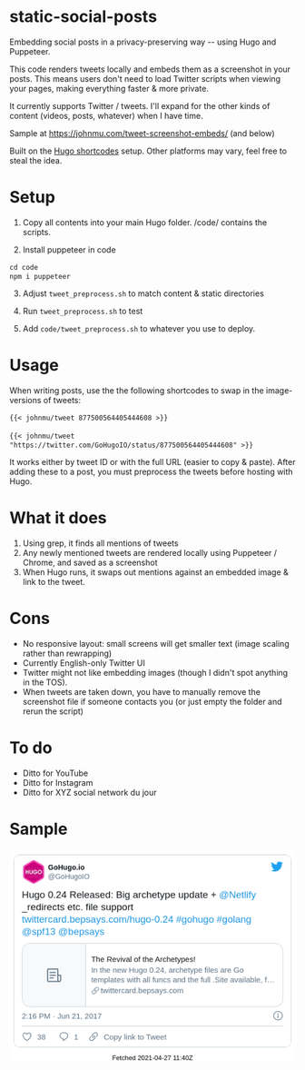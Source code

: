 # static-social-posts
Embedding social posts in a privacy-preserving way -- using Hugo and Puppeteer. 

This code renders tweets locally and embeds them as a screenshot in your posts.
This means users don't need to load Twitter scripts when viewing your pages, making everything faster & more private.

It currently supports Twitter / tweets. 
I'll expand for the other kinds of content (videos, posts, whatever) when I have time. 

Sample at https://johnmu.com/tweet-screenshot-embeds/ (and below)

Built on the [Hugo shortcodes](https://gohugo.io/content-management/shortcodes/#tweet) setup. 
Other platforms may vary, feel free to steal the idea.

# Setup

1. Copy all contents into your main Hugo folder. 
/code/ contains the scripts.

2. Install puppeteer in code

```
cd code
npm i puppeteer
```

3. Adjust `tweet_preprocess.sh` to match content & static directories

4. Run `tweet_preprocess.sh` to test

5. Add `code/tweet_preprocess.sh` to whatever you use to deploy.

# Usage

When writing posts, use the the following shortcodes to swap in the image-versions of tweets:

```
{{< johnmu/tweet 877500564405444608 >}}

{{< johnmu/tweet "https://twitter.com/GoHugoIO/status/877500564405444608" >}}
```

It works either by tweet ID or with the full URL (easier to copy & paste). 
After adding these to a post, you must preprocess the tweets before hosting with Hugo.

# What it does

1. Using grep, it finds all mentions of tweets
2. Any newly mentioned tweets are rendered locally using Puppeteer / Chrome, and saved as a screenshot
3. When Hugo runs, it swaps out mentions against an embedded image & link to the tweet. 

# Cons

* No responsive layout: small screens will get smaller text (image scaling rather than rewrapping)
* Currently English-only Twitter UI
* Twitter might not like embedding images (though I didn't spot anything in the TOS).
* When tweets are taken down, you have to manually remove the screenshot file if someone contacts you (or just empty the folder and rerun the script)

# To do

* Ditto for YouTube
* Ditto for Instagram
* Ditto for XYZ social network du jour

# Sample

![](static/captures/tweet_877500564405444608.png)

